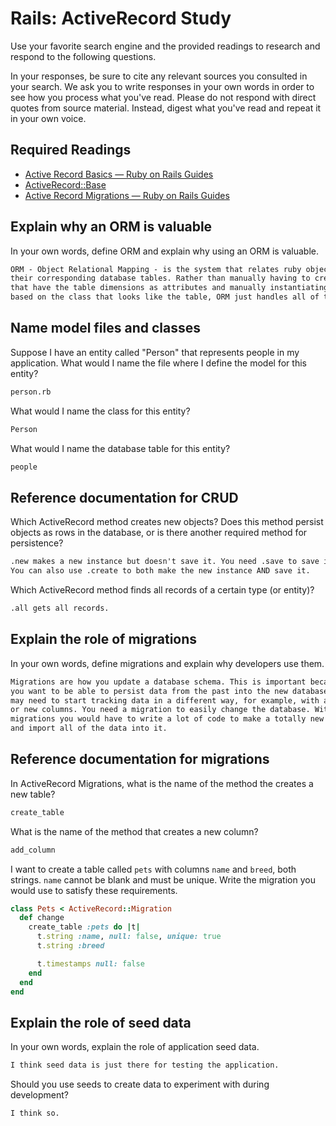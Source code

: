 # Rails: ActiveRecord Study

Use your favorite search engine and the provided readings to research and
respond to the following questions.

In your responses, be sure to cite any relevant sources you consulted in your
search. We ask you to write responses in your own words in order to see how you
process what you've read. Please do not respond with direct quotes from source
material. Instead, digest what you've read and repeat it in your own voice.

## Required Readings

-   [Active Record Basics — Ruby on Rails Guides](http://guides.rubyonrails.org/active_record_basics.html)
-   [ActiveRecord::Base](http://api.rubyonrails.org/classes/ActiveRecord/Base.html)
-   [Active Record Migrations — Ruby on Rails Guides](http://guides.rubyonrails.org/active_record_migrations.html)

## Explain why an ORM is valuable

In your own words, define ORM and explain why using an ORM is valuable.

```md
ORM - Object Relational Mapping - is the system that relates ruby objects to
their corresponding database tables. Rather than manually having to create objects
that have the table dimensions as attributes and manually instantiating the objects
based on the class that looks like the table, ORM just handles all of that for you.
```

## Name model files and classes

Suppose I have an entity called "Person" that represents people in my
application. What would I name the file where I define the model for this
entity?

```md
person.rb
```

What would I name the class for this entity?

```md
Person
```

What would I name the database table for this entity?

```md
people
```

## Reference documentation for CRUD

Which ActiveRecord method creates new objects? Does this method persist objects
as rows in the database, or is there another required method for persistence?

```md
.new makes a new instance but doesn't save it. You need .save to save it.
You can also use .create to both make the new instance AND save it.
```

Which ActiveRecord method finds all records of a certain type (or entity)?

```md
.all gets all records.
```

## Explain the role of migrations

In your own words, define migrations and explain why developers use them.

```md
Migrations are how you update a database schema. This is important because
you want to be able to persist data from the past into the new database, but you
may need to start tracking data in a different way, for example, with a new table
or new columns. You need a migration to easily change the database. Without
migrations you would have to write a lot of code to make a totally new database
and import all of the data into it.
```

## Reference documentation for migrations

In ActiveRecord Migrations, what is the name of the method the creates a new
table?

```md
create_table
```

What is the name of the method that creates a new column?

```md
add_column
```

I want to create a table called `pets` with columns `name` and `breed`, both
strings. `name` cannot be blank and must be unique. Write the migration you
would use to satisfy these requirements.

```ruby
class Pets < ActiveRecord::Migration
  def change
    create_table :pets do |t|
      t.string :name, null: false, unique: true
      t.string :breed

      t.timestamps null: false
    end
  end
end
```

## Explain the role of seed data

In your own words, explain the role of application seed data.

```md
I think seed data is just there for testing the application.
```

Should you use seeds to create data to experiment with during development?

```md
I think so.
```
